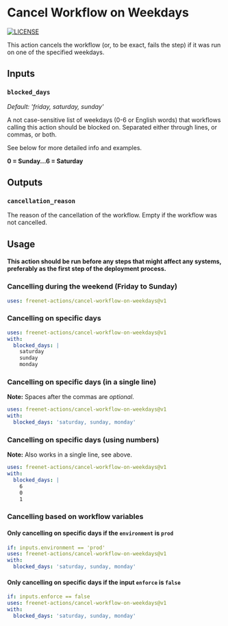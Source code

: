 # Cancel Workflow on Weekdays

[![LICENSE](https://img.shields.io/github/license/freenet-actions/cancel-workflow-on-weekdays)](https://github.com/freenet-actions/cancel-workflow-on-weekdays/blob/main/LICENSE)

This action cancels the workflow (or, to be exact, fails the step) if it was run on one of the specified weekdays.

## Inputs

### `blocked_days`

*Default: 'friday, saturday, sunday'*

A not case-sensitive list of weekdays (0-6 or English words) that workflows calling this action should be blocked on. Separated either through lines, or commas, or both.

See below for more detailed info and examples.

**0 = Sunday...6 = Saturday**

## Outputs

### `cancellation_reason`

The reason of the cancellation of the workflow. Empty if the workflow was not cancelled.

## Usage

#### This action should be run before any steps that might affect any systems, preferably as the first step of the deployment process.

### Cancelling during the weekend (Friday to Sunday)

```yaml
uses: freenet-actions/cancel-workflow-on-weekdays@v1
```

### Cancelling on specific days

```yaml
uses: freenet-actions/cancel-workflow-on-weekdays@v1
with:
  blocked_days: |
    saturday
    sunday
    monday
```

### Cancelling on specific days (in a single line)

**Note:** Spaces after the commas are *optional*.

```yaml
uses: freenet-actions/cancel-workflow-on-weekdays@v1
with:
  blocked_days: 'saturday, sunday, monday'
```

### Cancelling on specific days (using numbers)

**Note:** Also works in a single line, see above.

```yaml
uses: freenet-actions/cancel-workflow-on-weekdays@v1
with:
  blocked_days: |
    6
    0
    1
```

### Cancelling based on workflow variables

#### Only cancelling on specific days if the `environment` is `prod`

```yaml
if: inputs.environment == 'prod'
uses: freenet-actions/cancel-workflow-on-weekdays@v1
with:
  blocked_days: 'saturday, sunday, monday'
```

#### Only cancelling on specific days if the input `enforce` is `false`

```yaml
if: inputs.enforce == false
uses: freenet-actions/cancel-workflow-on-weekdays@v1
with:
  blocked_days: 'saturday, sunday, monday'
```
